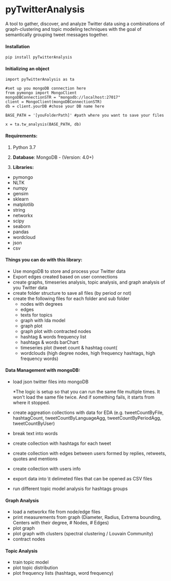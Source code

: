 # pyTwitterAnalysis
A tool to gather, discover, and analyze Twitter data using a combinations of graph-clustering and topic modeling techniques with the goal of semantically grouping tweet messages together. 


#### **Installation**

```
pip install pyTwitterAnalysis

```

#### **Initializing an object**
```
import pyTwitterAnalysis as ta
```

```
#set up you mongoDB connection here
from pymongo import MongoClient
mongoDBConnectionSTR = "mongodb://localhost:27017"
client = MongoClient(mongoDBConnectionSTR)
db = client.yourDB #chose your DB name here
```

```
BASE_PATH = '[youFolderPath]' #path where you want to save your files

x = ta.tw_analysis(BASE_PATH, db)

```



#### **Requirements:**
1. Python 3.7

2. **Database**: MongoDB - (Version: 4.0+)

3. **Libraries:**
 + pymongo 
 + NLTK  
 + numpy  
 + gensim
 + sklearn
 + matplotlib   
 + string 
 + networkx  
 + scipy  
 + seaborn
 + pandas
 + wordcloud
 + json 
 + csv
 
 
 #### **Things you can do with this library:**
 + Use mongoDB to store and process your Twitter data
 + Export edges created based on user connections 
 + create graphs, timeseries analysis, topic analysis, and graph analysis of you Twitter data
 + create folder structure to save all files (by period or not)
 + create the following files for each folder and sub folder
     + nodes with degrees 
     + edges
     + texts for topics
     + graph with lda model
     + graph plot
     + graph plot with contracted nodes
     + hashtag & words frequency list
     + hashtags & words barChart
     + timeseries plot (tweet count & hashtag count(
     + wordclouds (high degree nodes, high frequency hashtags, high frequency words)
     
     

#### **Data Management with mongoDB**:
 + load json twitter files into mongoDB
 
     *The logic is setup so that you can run the same file multiple times. It won't load the same file twice. And if something fails, it starts from where it stopped.
     
 + create aggreation collections with data for EDA (e.g. tweetCountByFile, hashtagCount, tweetCountByLanguageAgg, tweetCountByPeriodAgg, tweetCountByUser)
 + break text into words
 + create collection with hashtags for each tweet
 + create collection with edges between users formed by replies, retweets, quotes and mentions
 + create collection with users info 
 + export data into \t delimeted files that can be opened as CSV files
 + run different topic model analysis for hashtags groups  
  
 
#### **Graph Analysis** 

 + load a networkx file from node/edge files
 + print measurements from graph (Diameter, Radius, Extrema bounding, Centers with their degree, # Nodes, # Edges)
 + plot graph
 + plot graph with clusters (spectral clustering / Louvain Community)
 + contract nodes
 
  
#### **Topic Analysis** 

 + train topic model
 + plot topic distribution
 + plot frequency lists (hashtags, word frequency)
 
 
